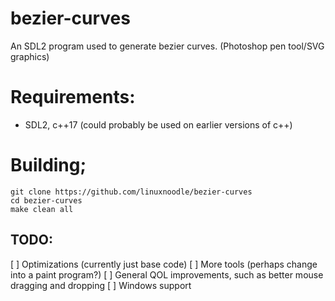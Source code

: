 # bezier-curves
An SDL2 program used to generate bezier curves. (Photoshop pen tool/SVG graphics)
# Requirements:
- SDL2, c++17 (could probably be used on earlier versions of c++)
# Building;
```
git clone https://github.com/linuxnoodle/bezier-curves
cd bezier-curves
make clean all
```
## TODO:
[ ] Optimizations (currently just base code)
[ ] More tools (perhaps change into a paint program?)
[ ] General QOL improvements, such as better mouse dragging and dropping 
[ ] Windows support
